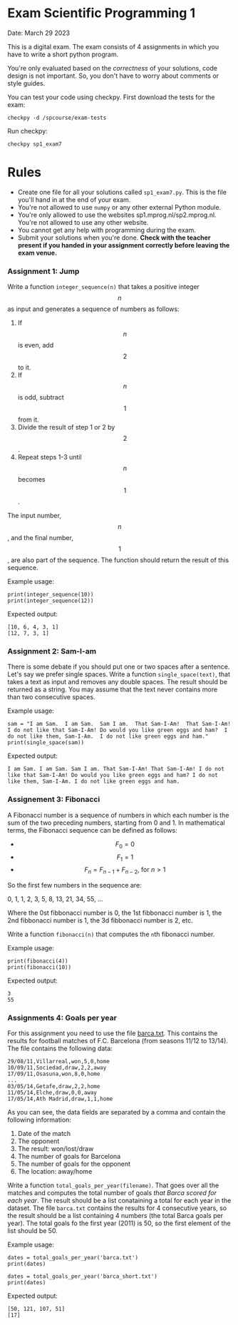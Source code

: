 # Exam Scientific Programming 1

Date: March 29 2023

This is a digital exam. The exam consists of 4 assignments in which you have to write a short python program.

You're only evaluated based on the _correctness_ of your solutions, code design is not important. So, you don't have to worry about comments or style guides.

You can test your code using checkpy. First download the tests for the exam:

    checkpy -d /spcourse/exam-tests

Run checkpy:

    checkpy sp1_exam7

# Rules

- Create one file for all your solutions called `sp1_exam7.py`. This is the file you'll hand in at the end of your exam.
- You're not allowed to use `numpy` or any other external Python module.
- You're only allowed to use the websites sp1.mprog.nl/sp2.mprog.nl. You're not allowed to use any other website.
- You cannot get any help with programming during the exam.
- Submit your solutions when you're done. **Check with the teacher present if you handed in your assignment correctly before leaving the exam venue.**

### Assignment 1: Jump

Write a function `integer_sequence(n)` that takes a positive integer $$n$$ as input and generates a sequence of numbers as follows:

1. If $$n$$ is even, add $$2$$ to it.
2. If $$n$$ is odd, subtract $$1$$ from it.
3. Divide the result of step 1 or 2 by $$2$$.
4. Repeat steps 1-3 until $$n$$ becomes $$1$$.

The input number, $$n$$, and the final number, $$1$$, are also part of the sequence. The function should return the result of this sequence.

Example usage:

    print(integer_sequence(10))
    print(integer_sequence(12))

Expected output:

    [10, 6, 4, 3, 1]
    [12, 7, 3, 1]

### Assignment 2: Sam-I-am

There is some debate if you should put one or two spaces after a sentence. Let's say we prefer single spaces. Write a function `single_space(text)`, that takes a text as input and removes any double spaces. The result should be returned as a string. You may assume that the text never contains more than two consecutive spaces.

Example usage:

    sam = "I am Sam.  I am Sam.  Sam I am.  That Sam-I-Am!  That Sam-I-Am!  I do not like that Sam-I-Am! Do would you like green eggs and ham?  I do not like them, Sam-I-Am.  I do not like green eggs and ham."
    print(single_space(sam))

Expected output:

    I am Sam. I am Sam. Sam I am. That Sam-I-Am! That Sam-I-Am! I do not like that Sam-I-Am! Do would you like green eggs and ham? I do not like them, Sam-I-Am. I do not like green eggs and ham.

### Assignement 3: Fibonacci

A Fibonacci number is a sequence of numbers in which each number is the sum of the two preceding numbers, starting from 0 and 1. In mathematical terms, the Fibonacci sequence can be defined as follows:

* $$F_0 = 0$$
* $$F_1 = 1$$
* $$F_n = F_{n-1} + F_{n-2} \textrm{, for } n > 1$$

So the first few numbers in the sequence are:

0, 1, 1, 2, 3, 5, 8, 13, 21, 34, 55, ...

Where the 0st fibbonacci number is 0, the 1st fibbonacci number is 1, the 2nd fibbonacci number is 1, the 3d fibbonacci number is 2, etc.

Write a function `fibonacci(n)` that computes the `n`th fibonacci number.

Example usage:

    print(fibonacci(4))
    print(fibonacci(10))

Expected output:

    3
    55

### Assignments 4: Goals per year

For this assignment you need to use the file [barca.txt](barca.txt). This contains the results for football matches of F.C. Barcelona (from seasons 11/12 to 13/14). The file contains the following data:

    29/08/11,Villarreal,won,5,0,home
    10/09/11,Sociedad,draw,2,2,away
    17/09/11,Osasuna,won,8,0,home
    ...
    03/05/14,Getafe,draw,2,2,home
    11/05/14,Elche,draw,0,0,away
    17/05/14,Ath Madrid,draw,1,1,home

As you can see, the data fields are separated by a comma and contain the following information:

1. Date of the match
2. The opponent
3. The result: won/lost/draw
4. The number of goals for Barcelona
5. The number of goals for the opponent
6. The location: away/home

Write a function `total_goals_per_year(filename)`. That goes over all the matches and computes the total number of goals _that Barca scored_ _for each year_. The result should be a list conataining a total for each year in the dataset. The file `barca.txt` contains the results for 4 consecutive years, so the result should be a list containing 4 numbers (the total Barca goals per year). The total goals fo the first year (2011) is 50, so the first element of the list should be 50.

Example usage:

    dates = total_goals_per_year('barca.txt')
    print(dates)

    dates = total_goals_per_year('barca_short.txt')
    print(dates)

Expected output:

    [50, 121, 107, 51]
    [17]
